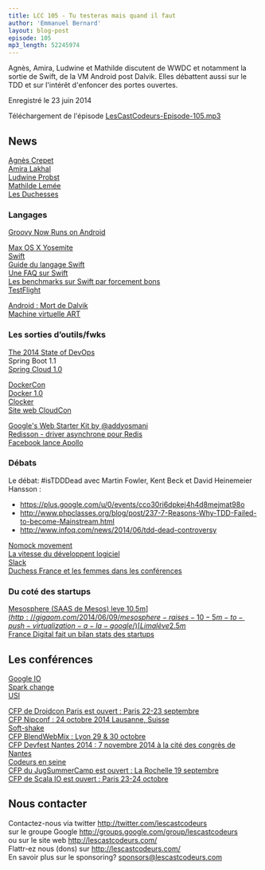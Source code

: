 ```yaml
---
title: LCC 105 - Tu testeras mais quand il faut
author: 'Emmanuel Bernard'
layout: blog-post
episode: 105
mp3_length: 52245974
---
```

Agnès, Amira, Ludwine et Mathilde discutent de WWDC et notamment la sortie de Swift, de la VM Android post Dalvik.
Elles débattent aussi sur le TDD et sur l'intérêt d'enfoncer des portes ouvertes.

Enregistré le 23 juin 2014

Téléchargement de l'épisode [LesCastCodeurs-Episode-105.mp3](http://traffic.libsyn.com/lescastcodeurs/LesCastCodeurs-Episode-105.mp3)  

## News

[Agnès Crepet](https://twitter.com/agnes_crepet)  
[Amira Lakhal](https://twitter.com/MiraLak)  
[Ludwine Probst](https://twitter.com/nivdul)  
[Mathilde Lemée](https://twitter.com/MathildeLemee)  
[Les Duchesses](http://www.duchess-france.org)  

### Langages

[Groovy Now Runs on Android](http://www.infoq.com/news/2014/06/groovy-android)  

[Max OS X Yosemite](https://www.apple.com/osx/preview/mac-and-ios/)  
[Swift](https://developer.apple.com/swift/)  
[Guide du langage Swift](https://itunes.apple.com/gb/book/swift-programming-language/id881256329?mt=11)  
[Une FAQ sur Swift](http://www.raywenderlich.com/74138/swift-language-faq)  
[Les benchmarks sur Swift par forcement bons](http://www.infoq.com/news/2014/06/apple-swift-performance-hit)  
[TestFlight](http://www.infoq.com/news/2014/06/apple-ios8-testflight)  

[Android : Mort de Dalvik](http://m.nextinpact.com/news/88246-android-google-remplace-officiellement-dalvik-par-son-android-runtime.htm)  
[Machine virtuelle ART](http://javamind-fr.blogspot.fr/2014/06/art-nouvelle-machine-virtuelle-java.html)  

### Les sorties d’outils/fwks

[The 2014 State of DevOps](http://continuousdelivery.com/2014/06/the-2014-state-of-devops-report-is-here)  
Spring Boot 1.1  
[Spring Cloud 1.0](http://projects.spring.io/spring-cloud/)  

[DockerCon](http://blog.mistra.fr/dockercon-la-premiere-conference-sur-docker)  
[Docker 1.0](http://www.infoq.com/news/2014/06/docker_1.0)  
[Clocker](http://www.infoq.com/news/2014/06/clocker)  
[Site web CloudCon](http://cloudconexpo.com)  

[Google's Web Starter Kit by @addyosmani](https://t.co/SJF0ZFIxrR)  
[Redisson - driver asynchrone pour Redis](https://github.com/mrniko/redisson)  
[Facebook lance Apollo](http://www.infoq.com/news/2014/06/facebook-apollo?utm_source=infoq&utm_medium=popular_links_homepage)  

### Débats

Le débat: #isTDDDead avec Martin Fowler, Kent Beck et David Heinemeier Hansson :

- <https://plus.google.com/u/0/events/cco30ri6dpkej4h4d8mejmat98o>
- <http://www.phpclasses.org/blog/post/237-7-Reasons-Why-TDD-Failed-to-become-Mainstream.html>
- <http://www.infoq.com/news/2014/06/tdd-dead-controversy>

[Nomock movement](alves.org/2012/11/27/launching-the-nomock-movement/)  
[La vitesse du développent logiciel](http://www.targetprocess.com/articles/speed-in-software-development.html)  
[Slack](https://slack.com)  
[Duchess France et les femmes dans les conférences](http://www.duchess-france.org)  

### Du coté des startups

[Mesosphere (SAAS de Mesos) leve 10.5m$](http://gigaom.com/2014/06/09/mesosphere-raises-10-5m-to-push-virtualization-a-la-google/)  
[Lima lève 2.5m$](http://www.rudebaguette.com/2014/06/04/frances-biggest-kickstarter-success-lima-raises-2-5m-series-partech-ventures/)  
[France Digital fait un bilan stats des startups](http://www.rudebaguette.com/2014/06/12/france-digitales-annual-report-shows-startup-growth-strong-france/)  

## Les conférences

[Google IO](https://developers.google.com/events/io/)  
[Spark change](http://www.infoq.com/news/2014/06/spark-change-conference)  
[USI](http://www.usievents.com/)  

[CFP de Droidcon Paris est ouvert : Paris 22-23 septembre](http://fr.droidcon.com/2013/)  
[CFP Nipconf : 24 octobre 2014 Lausanne, Suisse](http://nipconf.com)  
[Soft-shake](http://soft-shake.ch/2014/)  
[CFP BlendWebMix : Lyon 29 & 30 octobre](http://www.blendwebmix.com)  
[CFP Devfest Nantes 2014 : 7 novembre 2014 à la cité des congrès de Nantes](http://devfest.gdgnantes.com)  
[Codeurs en seine](http://www.codeursenseine.com/2014/)  
[CFP du JugSummerCamp est ouvert : La Rochelle 19 septembre](http://www.jugsummercamp.org/)  
[CFP de Scala IO est ouvert : Paris 23-24 octobre](http://www.scala.io)  

## Nous contacter

Contactez-nous via twitter <http://twitter.com/lescastcodeurs>  
sur le groupe Google <http://groups.google.com/group/lescastcodeurs>  
ou sur le site web <http://lescastcodeurs.com/>  
Flattr-ez nous (dons) sur <http://lescastcodeurs.com/>  
En savoir plus sur le sponsoring? sponsors@lescastcodeurs.com
